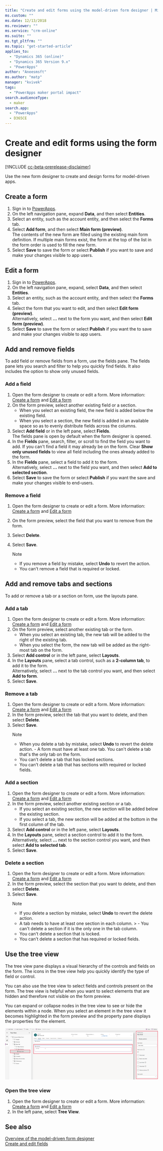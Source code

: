 ```yaml
---
title: "Create and edit forms using the model-driven form designer | MicrosoftDocs"
ms.custom: ""
ms.date: 12/13/2018
ms.reviewer: ""
ms.service: "crm-online"
ms.suite: ""
ms.tgt_pltfrm: ""
ms.topic: "get-started-article"
applies_to: 
  - "Dynamics 365 (online)"
  - "Dynamics 365 Version 9.x"
  - "PowerApps"
author: "Aneesmsft"
ms.author: "matp"
manager: "kvivek"
tags: 
  - "PowerApps maker portal impact"
search.audienceType: 
  - maker
search.app: 
  - "PowerApps"
  - D365CE
---
```


# Create and edit forms using the form designer 
[!INCLUDE [cc-beta-prerelease-disclaimer](../../includes/cc-beta-prerelease-disclaimer.md)]

Use the new form designer to create and design forms for model-driven apps.

## Create a form 
1. Sign in to [PowerApps](https://web.powerapps.com/?utm_source=padocs&utm_medium=linkinadoc&utm_campaign=referralsfromdoc). 
2. On the left navigation pane, expand **Data**, and then select **Entities**. 
3. Select an entity, such as the account entity, and then select the **Forms** tab. 
4. Select **Add form**, and then select **Main form (preview)**.     
    The contents of the new form are filled using the existing main form definition. If multiple main forms exist, the form at the top of the list in the form order is used to fill the new form. 
5. Select **Save** to save the form or select **Publish** if you want to save and make your changes visible to app users.  

## Edit a form 
1. Sign in to [PowerApps](https://web.powerapps.com/?utm_source=padocs&utm_medium=linkinadoc&utm_campaign=referralsfromdoc). 
2. On the left navigation pane, expand, select **Data**, and then select **Entities**. 
3. Select an entity, such as the account entity, and then select the **Forms** tab.
4. Select the form that you want to edit, and then select **Edit form (preview)**.  
   Alternatively, select **...** next to the form you want, and then select **Edit form (preview)**. 
5. Select **Save** to save the form or select **Publish** if you want the to save and make your changes visible to app users. 

## Add and remove fields 
To add field or remove fields from a form, use the fields pane. The fields pane lets you search and filter to help you quickly find fields. It also includes the option to show only unused fields. 

### Add a field
1. Open the form designer to create or edit a form. More information: [Create a form](#create-a-form) and [Edit a form](#edit-a-form)
2. On the form preview, select another existing field or a section. 
    - When you select an existing field, the new field is added below the existing field. 
    - When you select a section, the new field is added in an available space so as to evenly distribute fields across the columns. 
3. Select **Add field** or in the left pane, select **Fields**.  
   The fields pane is open by default when the form designer is opened. 
4. In the **Fields** pane, search, filter, or scroll to find the field you want to add. 
   If you can't find a field it may already be on the form. Clear **Show only unused fields** to view all field including the ones already added to the form. 
5. In the **Fields** pane, select a field to add it to the form. <br />
   Alternatively, select **...** next to the field you want, and then select **Add to selected section**. 
6. Select **Save** to save the form or select **Publish** if you want the save and make your changes visible to end-users. 

### Remove a field
1. Open the form designer to create or edit a form. More information: [Create a form](#create-a-form) and [Edit a form](#edit-a-form)
2. On the form preview, select the field that you want to remove from the form. 
3. Select **Delete**. <br />
4. Select **Save**. 

    > [!NOTE]
    >   -  If you remove a field by mistake, select **Undo** to revert the action. 
    >   -  You can't remove a field that is required or locked. 

## Add and remove tabs and sections 
To add or remove a tab or a section on form, use the layouts pane. 

### Add a tab
1. Open the form designer to create or edit a form. More information: [Create a form](#create-a-form) and [Edit a form](#edit-a-form) 
2. On the form preview, select another existing tab or the form. 
    - When you select an existing tab, the new tab will be added to the right of the existing tab. 
    - When you select the form, the new tab will be added as the right-most tab on the form. 
3. Select **Add control** or in the left pane, select **Layouts**.  
4. In the **Layouts** pane, select a tab control, such as a **2-column tab**, to add it to the form. <br />
   Alternatively, select **...** next to the tab control you want, and then select **Add to form**.  
5. Select **Save**. 


### Remove a tab
1. Open the form designer to create or edit a form. More information: [Create a form](#create-a-form) and [Edit a form](#edit-a-form)
2. In the form preview, select the tab that you want to delete, and then select **Delete**. 
3. Select **Save**. 
    > [!NOTE]
    >    - When you delete a tab by mistake, select **Undo** to revert the delete action. 
    >     - A form must have at least one tab. You can't delete a tab that's the only tab on the form. 
    >    - You can't delete a tab that has locked sections. 
    >    - You can't delete a tab that has sections with required or locked fields. 

### Add a section 
1. Open the form designer to create or edit a form. More information: [Create a form](#create-a-form) and [Edit a form](#edit-a-form)
2. In the form preview, select another existing section or a tab. 
    - If you select an existing section, the new section will be added below the existing section. 
    - If you select a tab, the new section will be added at the bottom in the first column of the tab. 
3. Select **Add control** or in the left pane, select **Layouts**.
4. In the **Layouts** pane, select a section control to add it to the form. <br />
   Alternatively, select **...** next to the section control you want, and then select **Add to selected tab**.      
5. Select **Save**. 
 

### Delete a section 
1. Open the form designer to create or edit a form. More information: [Create a form](#create-a-form) and [Edit a form](#edit-a-form) 
2. In the form preview, select the section that you want to delete, and then select **Delete**.  
3. Select **Save**. 
    > [!NOTE]
    >    - If you delete a section by mistake, select **Undo** to revert the delete action. 
    >    - A tab needs to have at least one section in each column.  >    - You can't delete a section if it is the only one in the tab column. 
    >    - You can't delete a section that is locked. 
    >    - You can't delete a section that has required or locked fields. 
 
## Use the tree view 
The tree view pane displays a visual hierarchy of the controls and fields on the form. The icons in the tree view help you quickly identify the type of field or control. 

You can also use the tree view to select fields and controls present on the form. The tree view is helpful when you want to select elements that are hidden and therefore not visible on the form preview. 

You can expand or collapse nodes in the tree view to see or hide the elements within a node. When you select an element in the tree view it becomes highlighted in the form preview and the property pane displays the properties for the element. 

   ![Tree view](media/tree-view.png)

### Open the tree view 
1. Open the form designer to create or edit a form. More information: [Create a form](#create-a-form) and [Edit a form](#edit-a-form)  
2. In the left pane, select **Tree View**.

## See also
[Overview of the model-driven form designer](form-designer-overview.md) <br />
[Create and edit fields](../common-data-service/create-edit-field-portal.md)
